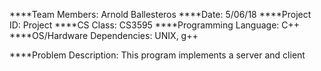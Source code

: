 ****Team Members: Arnold Ballesteros
****Date:  5/06/18
****Project ID: Project
****CS Class: CS3595
****Programming Language: C++
****OS/Hardware Dependencies: UNIX, g++

****Problem Description: This program implements a server and client

